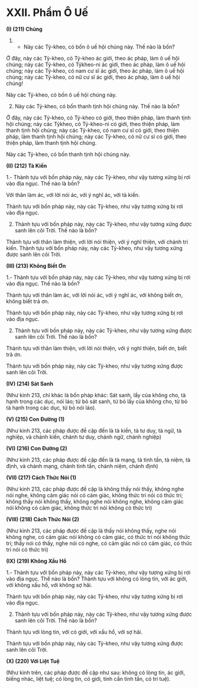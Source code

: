 # XXII. Phẩm Ô Uế

**(I) (211) Chúng**

<!--pg-->
1. - Này các Tỷ-kheo, có bốn ô uế hội chúng này. Thế nào là bốn?

Ở đây, này các Tỷ-kheo, có Tỷ-kheo ác giới, theo ác pháp, làm ô uế hội chúng; này các Tỷ-kheo, có Tỷkheo-ni ác giới, theo ác pháp, làm ô uế hội chúng; này các Tỷ-kheo, có nam cư sĩ ác giới, theo ác pháp,
làm ô uế hội chúng; này các Tỷ-kheo, có nữ cư sĩ ác giới, theo ác pháp, làm ô uế hội chúng!

Này các Tỷ-kheo, có bốn ô uế hội chúng này.

<!--pg-->
2. Này các Tỷ-kheo, có bốn thanh tịnh hội chúng này. Thế nào là bốn?

Ở đây, này các Tỷ-kheo, có Tỷ-kheo có giới, theo thiện pháp, làm thanh tịnh hội chúng; này các Tỷkheo, có Tỷ-kheo-ni có giới, theo thiện pháp, làm thanh tịnh hội chúng; này các Tỷ-kheo, có nam cư sĩ
có giới, theo thiện pháp, làm thanh tịnh hội chúng; này các Tỷ-kheo, có nữ cư sĩ có giới, theo thiện pháp,
làm thanh tịnh hội chúng.

Này các Tỷ-kheo, có bốn thanh tịnh hội chúng này.

**(II) (212) Tà Kiến**

1.- Thành tựu với bốn pháp này, này các Tỷ-kheo, như vậy tương xứng bị rơi vào địa ngục. Thế nào là
bốn?

Với thân làm ác, với lời nói ác, với ý nghĩ ác, với tà kiến.

Thành tựu với bốn pháp này, này các Tỷ-kheo, như vậy tương xứng bị rơi vào địa ngục.

<!--pg-->
2. Thành tựu với bốn pháp này, này các Tỷ-kheo, như vậy tương xứng được sanh lên cõi Trời. Thế nào
là bốn?

Thành tựu với thân làm thiện, với lời nói thiện, với ý nghĩ thiện, với chánh tri kiến.
Thành tựu với bốn pháp này, này các Tỷ-kheo, như vậy tương xứng được sanh lên cõi Trời.

**(III) (213) Không Biết Ơn**

1.- Thành tựu với bốn pháp này, này các Tỷ-kheo, như vậy tương xứng bị rơi vào địa ngục. Thế nào là
bốn?

Thành tựu với thân làm ác, với lời nói ác, với ý nghĩ ác, với không biết ơn, không biết trả ơn.

Thành tựu với bốn pháp này, này các Tỷ-kheo, như vậy tương xứng bị rơi vào địa ngục.

<!--pg-->
2. Thành tựu với bốn pháp này, này các Tỷ-kheo, như vậy tương xứng được sanh lên cõi Trời. Thế nào
là bốn?

Thành tựu với thân làm thiện, với lời nói thiện, với ý nghĩ thiện, biết ơn, biết trả ơn.

Thành tựu với bốn pháp này, này các Tỷ-kheo, như vậy tương xứng được sanh lên cõi Trời.

**(IV) (214) Sát Sanh**

(Như kinh 213, chỉ khác là bốn pháp khác: Sát sanh, lấy của không cho, tà hạnh trong các dục, nói láo;
từ bỏ sát sanh, từ bỏ lấy của không cho, từ bỏ tà hạnh trong các dục, từ bỏ nói láo).

**(V) (215) Con Ðường (1)**

(Như kinh 213, các pháp được đề cập đến là tà kiến, tà tư duy, tà ngữ, tà nghiệp, và chánh kiến, chánh tư
duy, chánh ngữ, chánh nghiệp)

**(VI) (216) Con Ðường (2)**

(Như kinh 213, các pháp được đề cập đến là tà mạng, tà tinh tấn, tà niệm, tà định, và chánh mạng, chánh
tinh tấn, chánh niệm, chánh định)

**(VII) (217) Cách Thức Nói (1)**

(Như kinh 213, các pháp được đề cập là không thấy nói thấy, không nghe nói nghe, không cảm giác nói
có cảm giác, không thức tri nói có thức tri; không thấy nói không thấy, không nghe nói không nghe,
không cảm giác nói không có cảm giác, không thức tri nói không có thức tri)

**(VIII) (218) Cách Thức Nói (2)**

(Như kinh 213, các pháp được đề cập là thấy nói không thấy, nghe nói không nghe, có cảm giác nói
không có cảm giác, có thức tri nói không thức tri; thấy nói có thấy, nghe nói có nghe, có cảm giác nói có
cảm giác, có thức tri nói có thức tri)

**(IX) (219) Không Xấu Hổ**

1.- Thành tựu với bốn pháp này, này các Tỷ-kheo, như vậy tương xứng bị rơi vào địa ngục. Thế nào là
bốn?
Thành tựu với không có lòng tin, với ác giới, với không xấu hổ, với không sợ hãi.

Thành tựu với bốn pháp này, này các Tỷ-kheo, như vậy tương xứng bị rơi vào địa ngục.

<!--pg-->
2. Thành tựu với bốn pháp này, này các Tỷ-kheo, như vậy tương xứng được sanh lên cõi Trời. Thế nào
là bốn?

Thành tựu với lòng tin, với có giới, với xấu hổ, với sợ hãi.

Thành tựu với bốn pháp này, này các Tỷ-kheo, như vậy tương xứng được sanh lên cõi Trời.

**(X) (220) Với Liệt Tuệ**

(Như kinh trên, các pháp được đề cập như sau: không có lòng tin, ác giới, biếng nhác, liệt tuệ; có lòng
tin, có giới, tinh cần tinh tấn, có trí tuệ).

